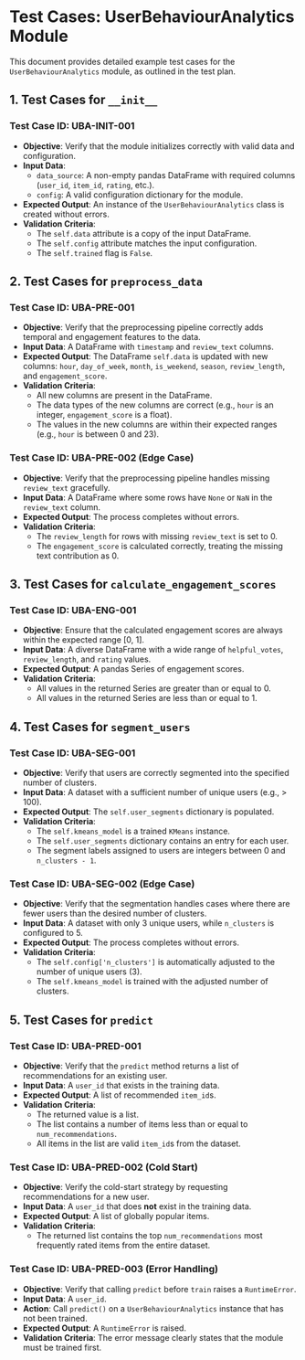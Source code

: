 # Test Cases: UserBehaviourAnalytics Module

This document provides detailed example test cases for the `UserBehaviourAnalytics` module, as outlined in the test plan.

## 1. Test Cases for `__init__`

### Test Case ID: UBA-INIT-001

- **Objective**: Verify that the module initializes correctly with valid data and configuration.
- **Input Data**:
    - `data_source`: A non-empty pandas DataFrame with required columns (`user_id`, `item_id`, `rating`, etc.).
    - `config`: A valid configuration dictionary for the module.
- **Expected Output**: An instance of the `UserBehaviourAnalytics` class is created without errors.
- **Validation Criteria**:
    - The `self.data` attribute is a copy of the input DataFrame.
    - The `self.config` attribute matches the input configuration.
    - The `self.trained` flag is `False`.

## 2. Test Cases for `preprocess_data`

### Test Case ID: UBA-PRE-001

- **Objective**: Verify that the preprocessing pipeline correctly adds temporal and engagement features to the data.
- **Input Data**: A DataFrame with `timestamp` and `review_text` columns.
- **Expected Output**: The DataFrame `self.data` is updated with new columns: `hour`, `day_of_week`, `month`, `is_weekend`, `season`, `review_length`, and `engagement_score`.
- **Validation Criteria**:
    - All new columns are present in the DataFrame.
    - The data types of the new columns are correct (e.g., `hour` is an integer, `engagement_score` is a float).
    - The values in the new columns are within their expected ranges (e.g., `hour` is between 0 and 23).

### Test Case ID: UBA-PRE-002 (Edge Case)

- **Objective**: Verify that the preprocessing pipeline handles missing `review_text` gracefully.
- **Input Data**: A DataFrame where some rows have `None` or `NaN` in the `review_text` column.
- **Expected Output**: The process completes without errors.
- **Validation Criteria**:
    - The `review_length` for rows with missing `review_text` is set to 0.
    - The `engagement_score` is calculated correctly, treating the missing text contribution as 0.

## 3. Test Cases for `calculate_engagement_scores`

### Test Case ID: UBA-ENG-001

- **Objective**: Ensure that the calculated engagement scores are always within the expected range [0, 1].
- **Input Data**: A diverse DataFrame with a wide range of `helpful_votes`, `review_length`, and `rating` values.
- **Expected Output**: A pandas Series of engagement scores.
- **Validation Criteria**:
    - All values in the returned Series are greater than or equal to 0.
    - All values in the returned Series are less than or equal to 1.

## 4. Test Cases for `segment_users`

### Test Case ID: UBA-SEG-001

- **Objective**: Verify that users are correctly segmented into the specified number of clusters.
- **Input Data**: A dataset with a sufficient number of unique users (e.g., > 100).
- **Expected Output**: The `self.user_segments` dictionary is populated.
- **Validation Criteria**:
    - The `self.kmeans_model` is a trained `KMeans` instance.
    - The `self.user_segments` dictionary contains an entry for each user.
    - The segment labels assigned to users are integers between 0 and `n_clusters - 1`.

### Test Case ID: UBA-SEG-002 (Edge Case)

- **Objective**: Verify that the segmentation handles cases where there are fewer users than the desired number of clusters.
- **Input Data**: A dataset with only 3 unique users, while `n_clusters` is configured to 5.
- **Expected Output**: The process completes without errors.
- **Validation Criteria**:
    - The `self.config['n_clusters']` is automatically adjusted to the number of unique users (3).
    - The `self.kmeans_model` is trained with the adjusted number of clusters.

## 5. Test Cases for `predict`

### Test Case ID: UBA-PRED-001

- **Objective**: Verify that the `predict` method returns a list of recommendations for an existing user.
- **Input Data**: A `user_id` that exists in the training data.
- **Expected Output**: A list of recommended `item_id`s.
- **Validation Criteria**:
    - The returned value is a list.
    - The list contains a number of items less than or equal to `num_recommendations`.
    - All items in the list are valid `item_id`s from the dataset.

### Test Case ID: UBA-PRED-002 (Cold Start)

- **Objective**: Verify the cold-start strategy by requesting recommendations for a new user.
- **Input Data**: A `user_id` that does **not** exist in the training data.
- **Expected Output**: A list of globally popular items.
- **Validation Criteria**:
    - The returned list contains the top `num_recommendations` most frequently rated items from the entire dataset.

### Test Case ID: UBA-PRED-003 (Error Handling)

- **Objective**: Verify that calling `predict` before `train` raises a `RuntimeError`.
- **Input Data**: A `user_id`.
- **Action**: Call `predict()` on a `UserBehaviourAnalytics` instance that has not been trained.
- **Expected Output**: A `RuntimeError` is raised.
- **Validation Criteria**: The error message clearly states that the module must be trained first.


